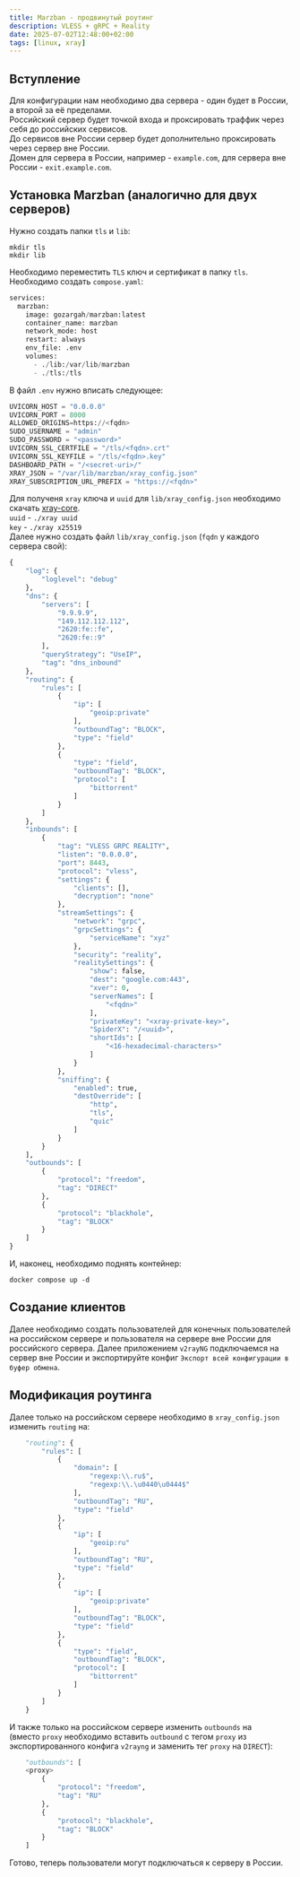 ```yaml
---
title: Marzban - продвинутый роутинг
description: VLESS + gRPC + Reality
date: 2025-07-02T12:48:00+02:00
tags: [linux, xray]
---
```


## Вступление

Для конфигурации нам необходимо два сервера - один будет в России, а второй за её пределами.\
Российский сервер будет точкой входа и проксировать траффик через себя до российских сервисов.\
До сервисов вне России сервер будет дополнительно проксировать через сервер вне России.\
Домен для сервера в России, например - `example.com`, для сервера вне России - `exit.example.com`.

## Установка Marzban (аналогично для двух серверов)

Нужно создать папки `tls` и `lib`:
```shell
mkdir tls
mkdir lib
```
Необходимо переместить `TLS` ключ и сертификат в папку `tls`.\
Необходимо создать `compose.yaml`:
```python
services:
  marzban:
    image: gozargah/marzban:latest
    container_name: marzban
    network_mode: host
    restart: always
    env_file: .env
    volumes:
      - ./lib:/var/lib/marzban
      - ./tls:/tls
```

В файл `.env` нужно вписать следующее:
```python
UVICORN_HOST = "0.0.0.0"
UVICORN_PORT = 8000
ALLOWED_ORIGINS=https://<fqdn>
SUDO_USERNAME = "admin"
SUDO_PASSWORD = "<password>"
UVICORN_SSL_CERTFILE = "/tls/<fqdn>.crt"
UVICORN_SSL_KEYFILE = "/tls/<fqdn>.key"
DASHBOARD_PATH = "/<secret-uri>/"
XRAY_JSON = "/var/lib/marzban/xray_config.json"
XRAY_SUBSCRIPTION_URL_PREFIX = "https://<fqdn>"
```

Для полученя `xray` ключа и `uuid` для `lib/xray_config.json` необходимо скачать [xray-core](https://github.com/XTLS/Xray-core/releases/).\
`uuid` - `./xray uuid`\
`key` - `./xray x25519`\
Далее нужно создать файл `lib/xray_config.json` (`fqdn` у каждого сервера свой):
```python
{
    "log": {
        "loglevel": "debug"
    },
    "dns": {
        "servers": [
            "9.9.9.9",
            "149.112.112.112",
            "2620:fe::fe",
            "2620:fe::9"
        ],
        "queryStrategy": "UseIP",
        "tag": "dns_inbound"
    },
    "routing": {
        "rules": [
            {
                "ip": [
                    "geoip:private"
                ],
                "outboundTag": "BLOCK",
                "type": "field"
            },
            {
                "type": "field",
                "outboundTag": "BLOCK",
                "protocol": [
                    "bittorrent"
                ]
            }
        ]
    },
    "inbounds": [
        {
            "tag": "VLESS GRPC REALITY",
            "listen": "0.0.0.0",
            "port": 8443,
            "protocol": "vless",
            "settings": {
                "clients": [],
                "decryption": "none"
            },
            "streamSettings": {
                "network": "grpc",
                "grpcSettings": {
                    "serviceName": "xyz"
                },
                "security": "reality",
                "realitySettings": {
                    "show": false,
                    "dest": "google.com:443",
                    "xver": 0,
                    "serverNames": [
                        "<fqdn>"
                    ],
                    "privateKey": "<xray-private-key>",
                    "SpiderX": "/<uuid>",
                    "shortIds": [
                        "<16-hexadecimal-characters>"
                    ]
                }
            },
            "sniffing": {
                "enabled": true,
                "destOverride": [
                    "http",
                    "tls",
                    "quic"
                ]
            }
        }
    ],
    "outbounds": [
        {
            "protocol": "freedom",
            "tag": "DIRECT"
        },
        {
            "protocol": "blackhole",
            "tag": "BLOCK"
        }
    ]
}
```

И, наконец, необходимо поднять контейнер:

```shell
docker compose up -d
```

## Создание клиентов

Далее необходимо создать пользователей для конечных пользователей на российском сервере
и пользователя на сервере вне России для российского сервера.
Далее приложением `v2rayNG` подключаемся на сервер вне России и экспортируйте конфиг
`Экспорт всей конфигурации в буфер обмена`.

## Модификация роутинга

Далее только на российском сервере необходимо в `xray_config.json` изменить `routing` на:

```python
    "routing": {
        "rules": [
            {
                "domain": [
                    "regexp:\\.ru$",
                    "regexp:\\.\u0440\u0444$"
                ],
                "outboundTag": "RU",
                "type": "field"
            },
            {
                "ip": [
                    "geoip:ru"
                ],
                "outboundTag": "RU",
                "type": "field"
            },
            {
                "ip": [
                    "geoip:private"
                ],
                "outboundTag": "BLOCK",
                "type": "field"
            },
            {
                "type": "field",
                "outboundTag": "BLOCK",
                "protocol": [
                    "bittorrent"
                ]
            }
        ]
    }
```

И также только на российском сервере изменить `outbounds` на\
(вместо `proxy` необходимо вставить `outbound` с тегом `proxy` из экспортированного
конфига `v2rayng` и заменить тег `proxy` на `DIRECT`):
```python
    "outbounds": [
	<proxy>
        {
            "protocol": "freedom",
            "tag": "RU"
        },
        {
            "protocol": "blackhole",
            "tag": "BLOCK"
        }
    ]

```

Готово, теперь пользователи могут подключаться к серверу в России.

